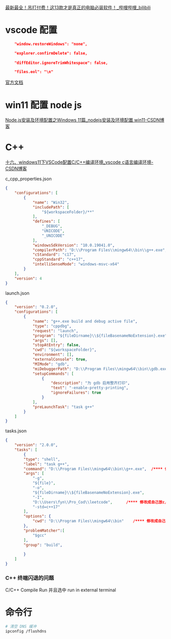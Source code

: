 [最新最全！吊打付费！这13款才是真正的电脑必装软件！_哔哩哔哩_bilibili](https://www.bilibili.com/video/BV12z421o74i/?spm_id_from=333.1007.tianma.6-4-22.click&vd_source=59461060c1867e9bf731e467ae6f00b5)
# vscode 配置
```json
    "window.restoreWindows": "none",

    "explorer.confirmDelete": false,
    
    "diffEditor.ignoreTrimWhitespace": false,

    "files.eol": "\n"
```

[官方文档](https://code.visualstudio.com/docs/cpp/launch-json-reference)
# win11 配置 node js 
[Node.js安装及环境配置之Windows 11篇_nodejs安装及环境配置 win11-CSDN博客](https://blog.csdn.net/liangfei8402/article/details/136099884)


# C++
[十六、windows11下VSCode配置C/C++编译环境_vscode c语言编译环境-CSDN博客](https://blog.csdn.net/qq_41742043/article/details/127750483)

c_cpp_properties.json
```json
{
    "configurations": [
        {
            "name": "Win32",
            "includePath": [
                "${workspaceFolder}/**"
            ],
            "defines": [
                "_DEBUG",
                "UNICODE",
                "_UNICODE"
            ],
            "windowsSdkVersion": "10.0.19041.0",
            "compilerPath": "D:\\Program Files\\mingw64\\bin\\g++.exe",
            "cStandard": "c17",
            "cppStandard": "c++17",
            "intelliSenseMode": "windows-msvc-x64"
        }
    ],
    "version": 4
}
```


launch.json
```json
{
    "version": "0.2.0",
    "configurations": [
        {
            "name": "g++.exe build and debug active file",
            "type": "cppdbg",
            "request": "launch",
            "program": "${fileDirname}\\${fileBasenameNoExtension}.exe",
            "args": [],
            "stopAtEntry": false,
            "cwd": "${workspaceFolder}",
            "environment": [],
            "externalConsole": true,
            "MIMode": "gdb",
            "miDebuggerPath": "D:\\Program Files\\mingw64\\bin\\gdb.exe",		/**** 修改成自己bin目录下的gdb.exe，这里的路径和电脑里复制的文件目录有一点不一样，这里是两个反斜杠\\ ****/
            "setupCommands": [
                {
                    "description": "为 gdb 启用整齐打印",
                    "text": "-enable-pretty-printing",
                    "ignoreFailures": true
                }
            ],
            "preLaunchTask": "task g++"
        }
    ]
}

```
tasks.json
```json
{
    "version": "2.0.0",
    "tasks": [
        {
        "type": "shell",
        "label": "task g++",
        "command": "D:\\Program Files\\mingw64\\bin\\g++.exe",	/**** 修改成自己bin目录下的g++.exe，这里的路径和电脑里复制的文件目录有一点不一样，这里是两个反斜杠\\ ****/
        "args": [
            "-g",
            "${file}",
            "-o",
            "${fileDirname}\\${fileBasenameNoExtension}.exe",
            "-I",
            "D:\\Users\fyn\\Pro_Cod\\leetcode",      /**** 修改成自己放c/c++项目的文件夹，这里的路径和电脑里复制的文件目录有一点不一样，这里是两个反斜杠\\ ****/
            "-std=c++17"
        ],
        "options": {
            "cwd": "D:\\Program Files\\mingw64\\bin"	/**** 修改成自己的bin目录，这里的路径和电脑里复制的文件目录有一点不一样，这里是两个反斜杠\\ ****/
        },
        "problemMatcher":[
            "$gcc"
        ],
        "group": "build",
        
        }
    ]
}


```

### C++ 终端闪退的问题

C/C++ Compile Run 并且选中 run in external terminal 





# 命令行
```sh
# 清空 DNS 缓冲
ipconfig /flushdns


```
